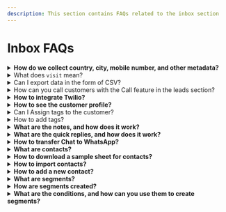 ```yaml
---
description: This section contains FAQs related to the inbox section
---
```


# Inbox FAQs

<details>

<summary><strong>How do we collect country, city, mobile number, and other metadata?</strong></summary>

1. WeBots fetches the country and city of a visitor from their IP Address.
2. Mobile numbers and metadata are fetched from different components of your chat flow. For example:- Name, email, and phone number components in your chat flow.

</details>

<details>

<summary>What does <code>visit</code> mean?</summary>

A visit is a term used to describe a visitor that engages in a conversation with your chatbot.

</details>

<details>

<summary>Can I export data in the form of CSV?</summary>

Yes, you can easily export data in CSV from the export button in the leads tab under Inbox.

1. Navigate to the Inbox Tab & Click on Leads
2. Click on the Export Button available on the top right section of the page.

</details>

<details>

<summary>How can you call customers with the Call feature in the leads section?</summary>

WeBots offers an integration with Twilio to call your leads from the Inbox. You can use the call feature to call leads and customers from the leads section directly from your desktop. You must integrate Twilio with WeBots to set up the calling feature in WeBots.

</details>

<details>

<summary><strong>How to integrate Twilio?</strong></summary>

You can integrate Twilio from the integrate Twilio option in the Inbox Tab.

1. In The Inbox tab, Click On The Integrate Twilio Button.
2. To complete the Integration, you need:-
   1. Account SiID
   2. Phone Number
   3. TwiML App SID
   4. API Key API Secret App
   5. URL (POST)
3. You can find all of these credentials on the Twilio Dashboard.
4. Also, you can contact us at production@webots.co.za for further assistance.
5. After you fill out these parameters, you can quickly call leads from WeBots.
6. Refer To The Following Steps To Obtain Your API Key and SID On Twilio
   1. Click on the Account link in the top-right navigation.
   2. In the submenu, click on API keys & tokens.
   3. Scroll to the bottom of the page and click Request a Secondary Token
   4. Also, on this page, you can find your SID at the bottom.

</details>

<details>

<summary><strong>How to see the customer profile?</strong></summary>

Navigate To The Inbox Tab, and it will list the customer profile under the Leads or Contacts tab. Also, you can click on any customer in the leads or messages, and a window will open all the necessary info. The customer profile will open on the rightmost side of your screen, where you can see all the details. You can also add tags and notes in this section.

</details>

<details>

<summary>Can I Assign tags to the customer?</summary>

Yes, there is a feature to assign tags to different customers based on your preference

1. After applying tags, you can easily filter customers through tags and send out custom messages.
2. Navigate To The Inbox Tab
3. You can click on any customer in the leads or messages tab. A window will open all the necessary info.
4. The customer profile will open on the rightmost side of your screen, where you can see all the details. You can also add tags and notes in this section.

</details>

<details>

<summary>How to add tags?</summary>

1. Navigate To The Inbox Tab
2. You can click on any customer in the leads or messages tab. A window will open all the necessary info.
3. The customer profile will open on the rightmost side of your screen, where you can see all the details. You can also add and edit tags in this section.
4. Type your tag under the input box with the name 'Tags' and Hit enter for each new tag.

</details>

<details>

<summary><strong>What are the notes, and how does it work?</strong></summary>

The notes feature helps you record important details and things your team wants to know about a specific customer. For example, if they provide an alternate number or the time they will be available to take a call.

You can add notes by following the below steps.

1. Navigate To The Inbox Tab
2. You can click on any customer in the leads or messages tab, and a window will open all the necessary info.
3. The customer profile will open on the rightmost side of your screen, where you can see all the details.
4. You can also add notes in this section.
5. Type your notes under the input box with the name 'Notes' and Hit enter after you are done.
6. Watch out for the message updates to confirm that your changes are saved.

</details>

<details>

<summary><strong>What are the quick replies, and how does it work?</strong></summary>

Quick replies are the template responses that you can save and use during the live chat. You can access these quick replies whenever you enter '/' into your chat window, the Bot will automatically fetch your list of quick replies, and you can select the one you want to use.

You can add quick replies in the WeBots app by following steps:

1. Navigate To The Inbox Tab
2. You can click on any customer in the leads or messages tab. A window will open all the necessary info.
3. The customer profile will open on the rightmost side of your screen, where you can see all the details.

</details>

<details>

<summary><strong>How to transfer Chat to WhatsApp?</strong></summary>

1. WeBots offers you the option to transfer the chat to WhatsApp or an agent on your support team.
2. To transfer the chat to WhatsApp, the visitor must start a Live chat by clicking on the three-dot menu beside the cross 'X" icon.
3. After an agent accepts your request, you can transfer the chat to Whatsapp by again opening the menu and selecting Transfer to WhatsApp.
4. If you have a WhatsApp bot, make sure you have a support agent on call to respond to live chat requests.
5. Also, ensure that your agent has the same contact number as your WhatsApp business account.
6. Moreover, the chat history for WhatsApp will not be stored on WhatsApp.
7. How to assign chat to an agent?
   1. The customer support team can transfer live chat requests to their fellow team members. To do the same, Navigate to Inbox from the side navigation panel and then move to the Live chat tab.
   2. Go Under the messaging area in the middle bottom of the window. Click on the three dots available besides the emoji icon. It will open up the option to transfer the chat to other customer support team members.

</details>

<details>

<summary><strong>What are contacts?</strong></summary>

Any visitor interacting with WhatsApp, Facebook, and Telegram Bot and submitting details like name, email address, and/or phone no. is considered a contact. You can also manually import or add new contacts.

You can see your contacts in the 'contacts' tab under the 'Inbox; section. Navigate to the Inbox Tab

</details>

<details>

<summary><strong>How to download a sample sheet for contacts?</strong></summary>

You can download a sample sheet for contacts from the sample sheet option next to the import contacts option.

</details>

<details>

<summary><strong>How to import contacts?</strong></summary>

1. Navigate To the 'Contacts' tab under the 'Inbox' section from the side navigation Panel.
2. Click on the 'filter' option to select the specific Bot or All, and then click the Import Contacts Option to download data into a CSV file.

</details>

<details>

<summary><strong>How to add a new contact?</strong></summary>

1. Navigate To the 'contact' tab under 'Inbox' from the side navigation panel and click on the 'Add Contact' button on the top right.
2. It will open the input boxes to add a new contact manually. Once done, Please click 'Add Contact' to save the new contact.

</details>

<details>

<summary><strong>What are segments?</strong></summary>

Segments are groups of similar target audiences based on their characteristics like demographics, behaviors, and interests. You can group your subscribers into segments based on their similar characteristics. These will then be used in broadcast campaigns.

</details>

<details>

<summary><strong>How are segments created?</strong></summary>

To Create Segments

1. Navigate to the Inbox tab
2. Click On Segments
3. Click on the Create Segment Button
4. After clicking, Type your Segment Name.
5. Select a Platform From Facebook, Google, and WhatsApp
6. Select Your Bot
7. Now You Select The Condition Type. It can be based on Two Things
   1. Attribute - Distinct Features Of Your Visitors
   2. Tags- The Tags That you have created in the customer profile
8. You can create segments based on their characteristics like demographics, behaviors, interests

</details>

<details>

<summary><strong>What are the conditions, and how can you use them to create segments?</strong></summary>

While creating a segment, you can Select The Condition Type based on Two Things.

1. Attribute - Distinct Features Of Your Visitors
2. Tags- Tags That you have created in the customer profile
3. Conditions are the differentiation factors that segmentize a group of customers from the entire base.
4. You can use tags to filter based on the tags you have created,, or you can use Attributes like Names To Create Segments..

</details>
